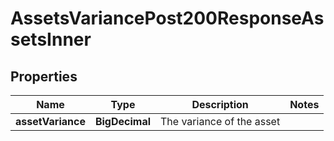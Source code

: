 

# AssetsVariancePost200ResponseAssetsInner


## Properties

| Name | Type | Description | Notes |
|------------ | ------------- | ------------- | -------------|
|**assetVariance** | **BigDecimal** | The variance of the asset |  |



